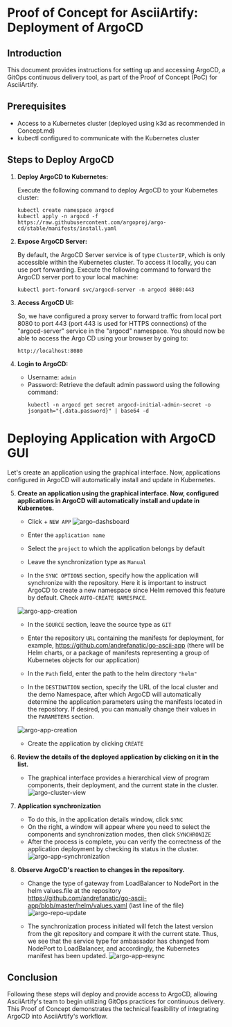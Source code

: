 # Proof of Concept for AsciiArtify: Deployment of ArgoCD

## Introduction

This document provides instructions for setting up and accessing ArgoCD, a GitOps continuous delivery tool, as part of the Proof of Concept (PoC) for AsciiArtify.

## Prerequisites

- Access to a Kubernetes cluster (deployed using k3d as recommended in Concept.md)
- kubectl configured to communicate with the Kubernetes cluster

## Steps to Deploy ArgoCD

1. **Deploy ArgoCD to Kubernetes:**
   
   Execute the following command to deploy ArgoCD to your Kubernetes cluster:
   ```
   kubectl create namespace argocd
   kubectl apply -n argocd -f https://raw.githubusercontent.com/argoproj/argo-cd/stable/manifests/install.yaml
   ```

2. **Expose ArgoCD Server:**

   By default, the ArgoCD Server service is of type `ClusterIP`, which is only accessible within the Kubernetes cluster. To access it locally, you can use port forwarding. Execute the following command to forward the ArgoCD server port to your local machine:
   ```
   kubectl port-forward svc/argocd-server -n argocd 8080:443
   ```

3. **Access ArgoCD UI:**

   So, we have configured a proxy server to forward traffic from local port 8080 to port 443 (port 443 is used for HTTPS connections) of the "argocd-server" service in the "argocd" namespace. You should now be able to access the Argo CD using your browser by going to:
   ```
   http://localhost:8080
   ```

4. **Login to ArgoCD:**

   - Username: `admin`
   - Password: Retrieve the default admin password using the following command:
     ```
     kubectl -n argocd get secret argocd-initial-admin-secret -o jsonpath="{.data.password}" | base64 -d
     ```

# Deploying Application with ArgoCD GUI

Let's create an application using the graphical interface. Now, applications configured in ArgoCD will automatically install and update in Kubernetes.

5. **Create an application using the graphical interface. Now, configured applications in ArgoCD will automatically install and update in Kubernetes.**

   - Click + `NEW APP`
   ![argo-dashsboard](https://github.com/andrefanatic/AsciiArtify/blob/main/doc/img/argo-dash-1.png)

   - Enter the `application name`
   - Select the `project` to which the application belongs by default
   - Leave the synchronization type as `Manual`
   - In the `SYNC OPTIONS` section, specify how the application will synchronize with the repository. Here it is important to instruct ArgoCD to create a new namespace since Helm removed this feature by default. Check `AUTO-CREATE NAMESPACE`.

   ![argo-app-creation](https://github.com/andrefanatic/AsciiArtify/blob/main/doc/img/argo-newapp-1.png)


   - In the `SOURCE` section, leave the source type as `GIT`
   - Enter the repository `URL` containing the manifests for deployment, for example, https://github.com/andrefanatic/go-ascii-app (there will be Helm charts, or a package of manifests representing a group of Kubernetes objects for our application)
   - In the `Path` field, enter the path to the helm directory `"helm"`

   - In the `DESTINATION` section, specify the URL of the local cluster and the demo Namespace, after which ArgoCD will automatically determine the application parameters using the manifests located in the repository. If desired, you can manually change their values in the `PARAMETERS` section.

   ![argo-app-creation](https://github.com/andrefanatic/AsciiArtify/blob/main/doc/img/argo-newapp-2.png)

   - Create the application by clicking `CREATE`

6. **Review the details of the deployed application by clicking on it in the list.**

   - The graphical interface provides a hierarchical view of program components, their deployment, and the current state in the cluster.
   ![argo-cluster-view](https://github.com/andrefanatic/AsciiArtify/blob/main/doc/img/argo-cluster-view.png)


7. **Application synchronization**

   - To do this, in the application details window, click `SYNC`
   - On the right, a window will appear where you need to select the components and synchronization modes, then click `SYNCHRONIZE`
   - After the process is complete, you can verify the correctness of the application deployment by checking its status in the cluster.
   ![argo-app-synchronization](https://github.com/andrefanatic/AsciiArtify/blob/main/doc/img/argo-sync-2.png)

8. **Observe ArgoCD's reaction to changes in the repository.**

   - Change the type of gateway from LoadBalancer to NodePort in the helm values.file at the repository https://github.com/andrefanatic/go-ascii-app/blob/master/helm/values.yaml (last line of the file)
   ![argo-repo-update](https://github.com/andrefanatic/AsciiArtify/blob/main/doc/img/update-source-repo.png)

   - The synchronization process initiated will fetch the latest version from the git repository and compare it with the current state. Thus, we see that the service type for ambassador has changed from NodePort to LoadBalancer, and accordingly, the Kubernetes manifest has been updated.
   ![argo-app-resync](https://github.com/andrefanatic/AsciiArtify/blob/main/doc/img/argo-out-of-sync.png)

## Conclusion

Following these steps will deploy and provide access to ArgoCD, allowing AsciiArtify's team to begin utilizing GitOps practices for continuous delivery. This Proof of Concept demonstrates the technical feasibility of integrating ArgoCD into AsciiArtify's workflow.
